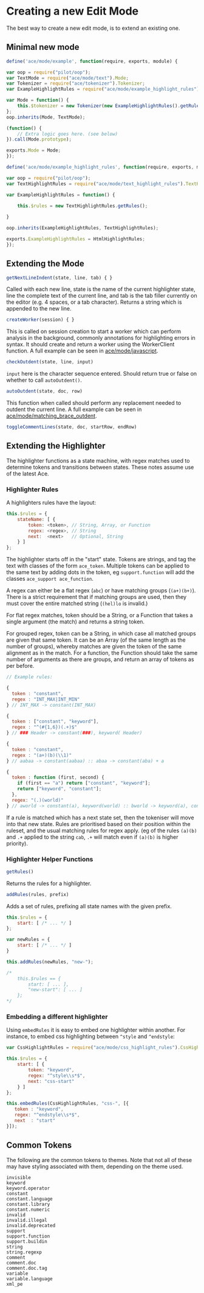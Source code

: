 # Creating a new Edit Mode

The best way to create a new edit mode, is to extend an existing one.

## Minimal new mode

```javascript
define('ace/mode/example', function(require, exports, module) {

var oop = require("pilot/oop");
var TextMode = require("ace/mode/text").Mode;
var Tokenizer = require("ace/tokenizer").Tokenizer;
var ExampleHighlightRules = require("ace/mode/example_highlight_rules").ExampleHighlightRules;

var Mode = function() {
    this.$tokenizer = new Tokenizer(new ExampleHighlightRules().getRules());
};
oop.inherits(Mode, TextMode);

(function() {
    // Extra logic goes here. (see below)
}).call(Mode.prototype);

exports.Mode = Mode;
});

define('ace/mode/example_highlight_rules', function(require, exports, module) {

var oop = require("pilot/oop");
var TextHighlightRules = require("ace/mode/text_highlight_rules").TextHighlightRules;

var ExampleHighlightRules = function() {

    this.$rules = new TextHighlightRules.getRules();
    
}

oop.inherits(ExampleHighlightRules, TextHighlightRules);

exports.ExampleHighlightRules = HtmlHighlightRules;
});
```
    
## Extending the Mode

```javascript
getNextLineIndent(state, line, tab) { }
```
    
Called with each new line, state is the name of the current highlighter state, line the complete text of the current line, and tab is the tab filler currently on the editor (e.g. 4 spaces, or a tab character). Returns a string which is appended to the new line.

```javascript
createWorker(session) { }
```
    
This is called on session creation to start a worker which can perform analysis in the background, commonly annotations for highlighting errors in syntax. It should create and return a worker using the WorkerClient function. A full example can be seen in [ace/mode/javascript](https://github.com/ajaxorg/ace/blob/master/lib/ace/mode/javascript.js).

```javascript
checkOutdent(state, line, input)
```
    
`input` here is the character sequence entered. Should return true or false on whether to call `autoOutdent()`.

```javascript
autoOutdent(state, doc, row)
```
    
This function when called should perform any replacement needed to outdent the current line. A full example can be seen in [ace/mode/matching\_brace\_outdent](https://github.com/ajaxorg/ace/blob/master/lib/ace/mode/matching_brace_outdent.js).

```javascript
toggleCommentLines(state, doc, startRow, endRow)
```

## Extending the Highlighter

The highlighter functions as a state machine, with regex matches used to determine tokens and transitions between states.  These notes assume use of the latest Ace.

### Highlighter Rules

A highlighters rules have the layout:

```javascript
this.$rules = {
    stateName: [ {
        token: <token>, // String, Array, or Function
        regex: <regex>, // String
        next:  <next>   // Optional, String
    } ]
};
```

The highlighter starts off in the "start" state. Tokens are strings, and tag the text with classes of the form `ace_token`. Multiple tokens can be applied to the same text by adding dots in the token, eg `support.function` will add the classes `ace_support ace_function`.

A regex can either be a flat regex (`abc`) or have matching groups (`(a+)(b+)`). There is a strict requirement that if matching groups are used, then they must cover the entire matched string (`(hel)lo` is invalid.)

For flat regex matches, token should be a String, or a Function that takes a single argument (the match) and returns a string token.

For grouped regex, token can be a String, in which case all matched groups are given that same token. It can be an Array (of the same length as the number of groups), whereby matches are given the token of the same alignment as in the match. For a function, the Function should take the same number of arguments as there are groups, and return an array of tokens as per before.

```javascript
// Example rules:

{
  token : "constant",
  regex : "INT_MAX|INT_MIN"
} // INT_MAX -> constant(INT_MAX)

{
  token : ["constant", "keyword"],
  regex : "^(#{1,6})(.+)$"
} // ### Header -> constant(###), keyword( Header)

{
  token : "constant",
  regex : "(a+)(b)(\\1)"
} // aabaa -> constant(aabaa) :: abaa -> constant(aba) + a

{
  token : function (first, second) {
    if (first == "a") return ["constant", "keyword"];
    return ["keyword", "constant"];
  },
  regex: "(.)(world)"
} // aworld -> constant(a), keyword(world) :: bworld -> keyword(a), constant(world)
```
    
If a rule is matched which has a next state set, then the tokeniser will move into that new state. Rules are prioritised based on their position within the ruleset, and the usual matching rules for regex apply. (eg of the rules `(a)(b)` and `.+` applied to the string `cab`, `.+` will match  even if `(a)(b)` is higher priority).

### Highlighter Helper Functions

```javascript
getRules()
```
    
Returns the rules for a highlighter.

```javascript
addRules(rules, prefix)
```
    
Adds a set of rules, prefixing all state names with the given prefix.

```javascript
this.$rules = {
    start: [ /* ... */ ]
};

var newRules = {
    start: [ /* ... */ ]
}

this.addRules(newRules, "new-");

/*
    this.$rules == {
        start: [ ... ],
        "new-start": [ ... ]
    };
*/
```
    
### Embedding a different highlighter

Using `embedRules` it is easy to embed one highlighter within another. For instance, to embed css highlighting between `^style` and `^endstyle`:

```javascript
var CssHighlightRules = require("ace/mode/css_highlight_rules").CssHighlightRules;

this.$rules = {
    start: [ {
        token: "keyword",
        regex: "^style\\s*$",
        next: "css-start"
    } ]
};

this.embedRules(CssHighlightRules, "css-", [{
   token : "keyword",
   regex: "^endstyle\\s*$",
   next  : "start"
}]);
```
    
## Common Tokens

The following are the common tokens to themes. Note that not all of these may have styling associated with them, depending on the theme used.

    invisible
    keyword
    keyword.operator
    constant
    constant.language
    constant.library
    constant.numeric
    invalid
    invalid.illegal
    invalid.deprecated
    support
    support.function
    support.buildin
    string
    string.regexp
    comment
    comment.doc
    comment.doc.tag
    variable
    variable.language
    xml_pe